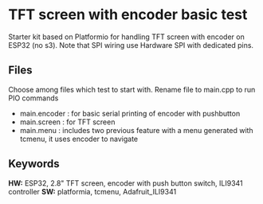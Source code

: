 
# TFT screen with encoder basic test

Starter kit based on Platformio for handling TFT screen with encoder on ESP32 (no s3). Note that SPI wiring use Hardware SPI with dedicated pins.

## Files

Choose among files which test to start with. Rename file to main.cpp to run PIO commands

- main.encoder : for basic serial printing of encoder with pushbutton
- main.screen : for TFT screen
- main.menu : includes two previous feature with a menu generated with tcmenu, it uses encoder to navigate


## Keywords

**HW:** ESP32, 2.8" TFT screen, encoder with push button switch, ILI9341 controller
**SW:** platformia, tcmenu, Adafruit_ILI9341

